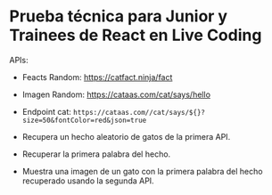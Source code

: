 # Prueba técnica para Junior y Trainees de React en Live Coding

APIs:

- Feacts Random: https://catfact.ninja/fact
- Imagen Random: https://cataas.com/cat/says/hello
- Endpoint cat: `https://cataas.com//cat/says/${}?size=50&fontColor=red&json=true`

- Recupera un hecho aleatorio de gatos de la primera API.
- Recuperar la primera palabra del hecho.
- Muestra una imagen de un gato con la primera palabra del hecho recuperado usando la segunda API.
